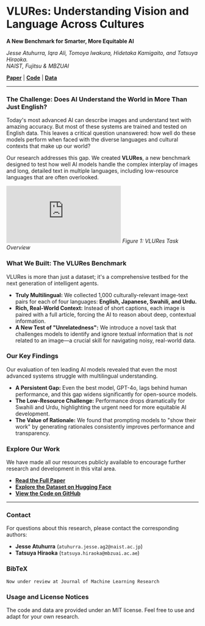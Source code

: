 # VLURes: Understanding Vision and Language Across Cultures

**A New Benchmark for Smarter, More Equitable AI**

*Jesse Atuhurra, Iqra Ali, Tomoya Iwakura, Hidetaka Kamigaito, and Tatsuya Hiraoka.*
<br>
*NAIST, Fujitsu & MBZUAI*

[**Paper**](https://www.jmlr.org/papers/v23/21-0000.html) | [**Code**](https://github.com/jatuhurrra/VLURes/) | [**Data**](https://huggingface.co/datasets/atamiles/VLURes)

---

### The Challenge: Does AI Understand the World in More Than Just English?

Today's most advanced AI can describe images and understand text with amazing accuracy. But most of these systems are trained and tested on English data. This leaves a critical question unanswered: how well do these models perform when faced with the diverse languages and cultural contexts that make up our world?

Our research addresses this gap. We created **VLURes**, a new benchmark designed to test how well AI models handle the complex interplay of images and long, detailed text in multiple languages, including low-resource languages that are often overlooked.

![VLURes Task Overview](https://raw.githubusercontent.com/jatuhurra/VLURes/blob/main/assets/aINTRO.pdf)
*Figure 1: VLURes Task Overview*  

### What We Built: The VLURes Benchmark

VLURes is more than just a dataset; it's a comprehensive testbed for the next generation of intelligent agents.

*   **Truly Multilingual:** We collected 1,000 culturally-relevant image-text pairs for each of four languages: **English, Japanese, Swahili, and Urdu.**
*   **Rich, Real-World Context:** Instead of short captions, each image is paired with a full article, forcing the AI to reason about deep, contextual information.
*   **A New Test of "Unrelatedness":** We introduce a novel task that challenges models to identify and ignore textual information that is *not* related to an image—a crucial skill for navigating noisy, real-world data.

### Our Key Findings

Our evaluation of ten leading AI models revealed that even the most advanced systems struggle with multilingual understanding.

*   **A Persistent Gap:** Even the best model, GPT-4o, lags behind human performance, and this gap widens significantly for open-source models.
*   **The Low-Resource Challenge:** Performance drops dramatically for Swahili and Urdu, highlighting the urgent need for more equitable AI development.
*   **The Value of Rationale:** We found that prompting models to "show their work" by generating rationales consistently improves performance and transparency.

### Explore Our Work

We have made all our resources publicly available to encourage further research and development in this vital area.

*   [**Read the Full Paper**](https://www.jmlr.org/papers/v23/21-0000.html)
*   [**Explore the Dataset on Hugging Face**](https://huggingface.co/datasets/atamiles/VLURes)
*   [**View the Code on GitHub**](https://github.com/jatuhurrra/VLURes/)

---

### Contact

For questions about this research, please contact the corresponding authors:

*   **Jesse Atuhurra** (`atuhurra.jesse.ag2@naist.ac.jp`)
*   **Tatsuya Hiraoka** (`tatsuya.hiraoka@mbzuai.ac.ae`)

### BibTeX

```
Now under review at Journal of Machine Learning Research
```


### Usage and License Notices

The code and data are provided under an MIT license. Feel free to use and adapt for your own research.
